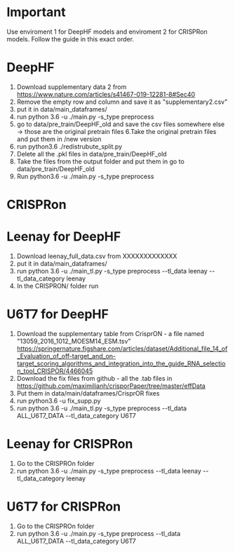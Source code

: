 # Important
Use enviroment 1 for DeepHF models and enviroment 2 for CRISPRon models.
Follow the guide in this exact order.

# DeepHF 
1. Download supplementary data 2 from https://www.nature.com/articles/s41467-019-12281-8#Sec40
2. Remove the empty row and column and save it as "supplementary2.csv"
3. put it in data/main_dataframes/
4. run python 3.6 -u ./main.py -s_type preprocess
5. go to data/pre_train/DeepHF_old and save the csv files somewhere else -> those are the original pretrain files
6.Take the original pretrain files and put them in /new version
7. run python3.6 ./redistrubute_split.py 
8. Delete all the .pkl files in data/pre_train/DeepHF_old
9. Take the files from the output folder and put them in go to data/pre_train/DeepHF_old
10. Run python3.6 -u ./main.py -s_type preprocess 

# CRISPRon



# Leenay for DeepHF

1. Download leenay_full_data.csv from XXXXXXXXXXXXX
2. put it in data/main_dataframes/
3. run python 3.6 -u ./main_tl.py -s_type preprocess --tl_data leenay --tl_data_category leenay 
4. In the CRISPRON/ folder run 

# U6T7 for DeepHF

1. Download the supplementary table from CrisprON - a file named "13059_2016_1012_MOESM14_ESM.tsv" https://springernature.figshare.com/articles/dataset/Additional_file_14_of_Evaluation_of_off-target_and_on-target_scoring_algorithms_and_integration_into_the_guide_RNA_selection_tool_CRISPOR/4466045
2. Download the fix files from github - all the .tab files in https://github.com/maximilianh/crisporPaper/tree/master/effData
3. Put them in data/main/dataframes/CrisprOR fixes
4. run python3.6 -u fix_supp.py
5. run python 3.6 -u ./main_tl.py -s_type preprocess --tl_data ALL_U6T7_DATA --tl_data_category U6T7 


# Leenay for CRISPRon
1. Go to the CRISPROn folder
2. run python 3.6 -u ./main.py -s_type preprocess --tl_data leenay --tl_data_category leenay 

# U6T7 for CRISPRon
1. Go to the CRISPROn folder
2. run python 3.6 -u ./main.py -s_type preprocess --tl_data ALL_U6T7_DATA --tl_data_category U6T7 